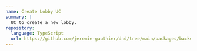```yaml
---
name: Create Lobby UC
summary: |
  UC to create a new lobby.
repository:
  language: TypeScript
  url: https://github.com/jeremie-gauthier/dnd/tree/main/packages/backend/src/lobby/private/create-lobby
---
```


<NodeGraph />
